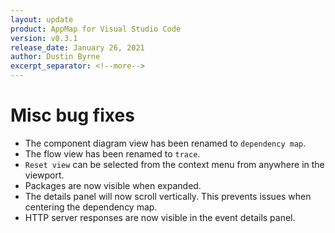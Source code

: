 ```yaml
---
layout: update
product: AppMap for Visual Studio Code
version: v0.3.1
release_date: January 26, 2021
author: Dustin Byrne
excerpt_separator: <!--more-->
---
```


# Misc bug fixes
- The component diagram view has been renamed to `dependency map`.
- The flow view has been renamed to `trace`.
- `Reset view` can be selected from the context menu from anywhere in the
viewport.
- Packages are now visible when expanded.
- The details panel will now scroll vertically. This prevents issues when
centering the dependency map.
- HTTP server responses are now visible in the event details panel.
